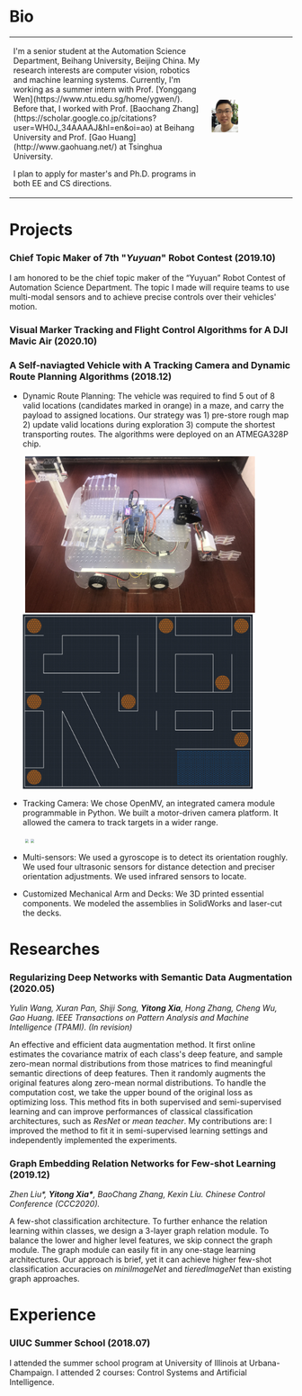 # Bio
<div>
<table border="0">
    <td width="70%">
<p>
I'm a senior student at the Automation Science Department, Beihang University, Beijing China. My research interests are computer vision, robotics and machine learning systems. Currently, I'm working as a summer intern with Prof. [Yonggang Wen](https://www.ntu.edu.sg/home/ygwen/). Before that, I worked with Prof. [Baochang Zhang](https://scholar.google.co.jp/citations?user=WH0J_34AAAAJ&hl=en&oi=ao) at Beihang University and Prof. [Gao Huang](http://www.gaohuang.net/) at Tsinghua University.
</p>
<p>       
I plan to apply for master's and Ph.D. programs in both EE and CS directions.
</p>
    </td>
    <td width="30%">
        <img src="./selfie.jpg" style="zoom:10%;" />
    </td>
</table>
</div>



# Projects
### Chief Topic Maker of 7th "_Yuyuan_" Robot Contest  (2019.10)

I am honored to be the chief topic maker of the “Yuyuan” Robot Contest of Automation Science Department. The topic I made will require teams to use multi-modal sensors and to achieve precise controls over their vehicles' motion.


### Visual Marker Tracking and Flight Control Algorithms for A DJI Mavic Air (2020.10)


### A Self-naviagted Vehicle with A Tracking Camera and Dynamic Route Planning Algorithms (2018.12)

-   Dynamic Route Planning: The vehicle was required to find 5 out of 8 valid locations (candidates marked in orange) in a maze, and carry the payload to assigned locations. Our strategy was 1) pre-store rough map 2) update valid locations during exploration 3) compute the shortest transporting routes. The algorithms were deployed on an ATMEGA328P chip.

    ​					<img src="sideview.jpg" style="zoom:40%;" />     <img src="maze.jpg" style="zoom:40%;" />


-   Tracking Camera: We chose OpenMV, an integrated camera module programmable in Python. We built a motor-driven camera platform. It allowed the camera to track targets in a wider range. 

    ​										<img src="tracking 00_00_04-00_00_11.gif" style="zoom:40%;" />     <img src="tracking detail 00_00_00-00_00_06.gif" style="zoom:40%;" />

-   Multi-sensors: We used a gyroscope is to detect its orientation roughly. We used four ultrasonic sensors for distance detection and preciser orientation adjustments. We used infrared sensors to locate.

-   Customized Mechanical Arm and Decks: We 3D printed essential components. We modeled the assemblies in SolidWorks and laser-cut the decks.



# Researches
### Regularizing Deep Networks with Semantic Data Augmentation (2020.05)

*Yulin Wang, Xuran Pan, Shiji Song, **Yitong Xia**, Hong Zhang, Cheng Wu, Gao Huang*. *IEEE Transactions on Pattern Analysis and Machine Intelligence (TPAMI). (In revision)*

An effective and efficient data augmentation method. It first online estimates the covariance matrix of each class's deep feature, and sample zero-mean normal distributions from those matrices to find meaningful semantic directions of deep features. Then it randomly augments the original features along zero-mean normal distributions. To handle the computation cost, we take the upper bound of the original loss as optimizing loss. This method fits in both supervised and semi-supervised learning and can improve performances of classical classification architectures, such as *ResNet* or *mean teacher*. My contributions are: I improved the method to fit it in semi-supervised learning settings and independently implemented the experiments.

### Graph Embedding Relation Networks for Few-shot Learning (2019.12)

_Zhen Liu*, **Yitong Xia\***, BaoChang Zhang, Kexin Liu. Chinese Control Conference (CCC2020)._

A few-shot classification architecture. To further enhance the relation learning within classes, we design a 3-layer graph relation module. To balance the lower and higher level features, we skip connect the graph module. The graph module can easily fit in any one-stage learning architectures. Our approach is brief, yet it can achieve higher few-shot classification accuracies on _miniImageNet_ and _tieredImageNet_ than existing graph approaches.

# Experience
### UIUC Summer School (2018.07)

I attended the summer school program at University of Illinois at Urbana-Champaign. I attended 2 courses: Control Systems and Artificial Intelligence.

